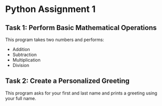 # Python Assignment 1

## Task 1: Perform Basic Mathematical Operations
This program takes two numbers and performs:
- Addition
- Subtraction
- Multiplication
- Division

## Task 2: Create a Personalized Greeting
This program asks for your first and last name and prints a greeting using your full name.
